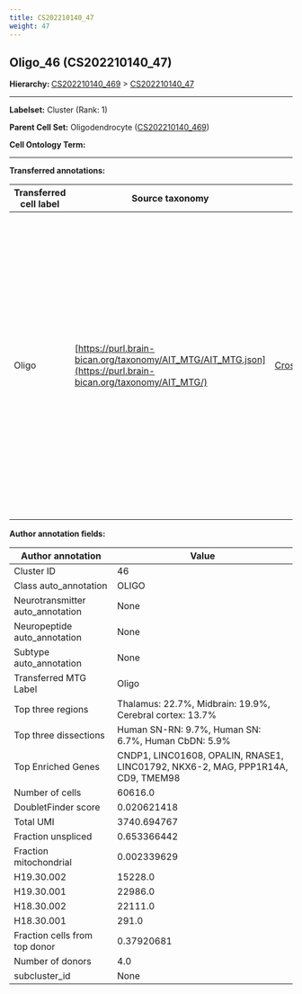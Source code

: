 ```yaml
---
title: CS202210140_47
weight: 47
---
```

## Oligo_46 (CS202210140_47)
<b>Hierarchy: </b>
[CS202210140_469](cell_sets/CS202210140_469.md) >
[CS202210140_47](cell_sets/CS202210140_47.md)

---


**Labelset:** Cluster (Rank: 1)

**Parent Cell Set:** Oligodendrocyte ([CS202210140_469](cell_sets/CS202210140_469.md))



**Cell Ontology Term:** 

[MARKER GENES.]: #


---

[TRANSFERRED ANNOTATIONS.]: #


**Transferred annotations:**

| Transferred cell label | Source taxonomy | Source node accession | Algorithm name | Comment |
|------------------------|-----------------|-----------------------|----------------|---------|
|Oligo|[https://purl.brain-bican.org/taxonomy/AIT_MTG/AIT_MTG.json](https://purl.brain-bican.org/taxonomy/AIT_MTG/)|[CrossArea_subclass:491edde6ce](https://purl.brain-bican.org/taxonomy/AIT_MTG/CrossArea_subclass_491edde6ce)||We performed PCA (50 components) on our full dataset, trained a random forest classifier (scikit-learn, class_ weight=‘balanced’, max_depth=50) on the MTG labels, and then predicted labels for all cells. We labeled each cluster with the mode of its constituent cells if two conditions were met: more than 0.8 of predicted labels matched the mode, and the mean probability of these pre- dictions was greater than 0.8.|

[AUTHOR ANNOTATION FIELDS.]: #


**Author annotation fields:**

| Author annotation | Value |
|-------------------|-------|
|Cluster ID|46|
|Class auto_annotation|OLIGO|
|Neurotransmitter auto_annotation|None|
|Neuropeptide auto_annotation|None|
|Subtype auto_annotation|None|
|Transferred MTG Label|Oligo|
|Top three regions|Thalamus: 22.7%, Midbrain: 19.9%, Cerebral cortex: 13.7%|
|Top three dissections|Human SN-RN: 9.7%, Human SN: 6.7%, Human CbDN: 5.9%|
|Top Enriched Genes|CNDP1, LINC01608, OPALIN, RNASE1, LINC01792, NKX6-2, MAG, PPP1R14A, CD9, TMEM98|
|Number of cells|60616.0|
|DoubletFinder score|0.020621418|
|Total UMI|3740.694767|
|Fraction unspliced|0.653366442|
|Fraction mitochondrial|0.002339629|
|H19.30.002|15228.0|
|H19.30.001|22986.0|
|H18.30.002|22111.0|
|H18.30.001|291.0|
|Fraction cells from top donor|0.37920681|
|Number of donors|4.0|
|subcluster_id|None|
